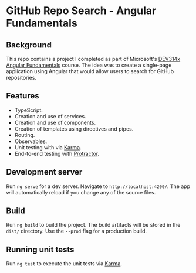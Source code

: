 # GitHub Repo Search - Angular Fundamentals

## Background

This repo contains a project I completed as part of Microsoft's [DEV314x Angular Fundamentals](https://www.edx.org/course/angular-fundamentals-2) course. The idea was to create a single-page application using Angular that would allow users to search for GitHub repositories.

## Features
* TypeScript.
* Creation and use of services.
* Creation and use of components.
* Creation of templates using directives and pipes.
* Routing.
* Observables.
* Unit testing with via [Karma](https://karma-runner.github.io).
* End-to-end testing with [Protractor](http://www.protractortest.org/).

## Development server

Run `ng serve` for a dev server. Navigate to `http://localhost:4200/`. The app will automatically reload if you change any of the source files.

## Build

Run `ng build` to build the project. The build artifacts will be stored in the `dist/` directory. Use the `--prod` flag for a production build.

## Running unit tests

Run `ng test` to execute the unit tests via [Karma](https://karma-runner.github.io).



